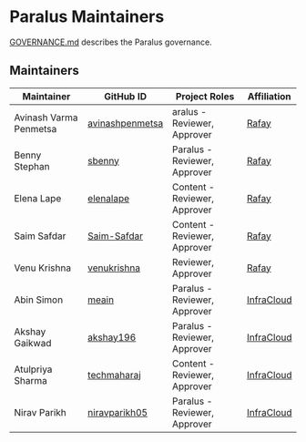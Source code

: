 # Paralus Maintainers

[GOVERNANCE.md](/paralus/GOVERNANCE.md) describes the Paralus governance.

## Maintainers

| Maintainer | GitHub ID | Project Roles | Affiliation
| --------------- | --------- | ----------- | ----------- |
| Avinash Varma Penmetsa | [avinashpenmetsa](https://github.com/avinashpenmetsa) | aralus - Reviewer, Approver | [Rafay](https://rafay.co/) |
| Benny Stephan | [sbenny](https://github.com/sbenny) | Paralus - Reviewer, Approver | [Rafay](https://rafay.co/) |
| Elena Lape | [elenalape](https://github.com/elenalape) | Content - Reviewer, Approver | [Rafay](https://rafay.co/) |
| Saim Safdar | [Saim-Safdar](https://github.com/Saim-Safdar) | Content - Reviewer, Approver | [Rafay](https://rafay.co/) |
| Venu Krishna | [venukrishna](https://github.com/venukrishna) | Reviewer, Approver | [Rafay](https://rafay.co/) |
| Abin Simon | [meain](https://github.com/meain) | Paralus - Reviewer, Approver | [InfraCloud](https://infracloud.io/) |
| Akshay Gaikwad | [akshay196](https://github.com/akshay196) | Paralus - Reviewer, Approver | [InfraCloud](https://infracloud.io/) |
| Atulpriya Sharma | [techmaharaj](https://github.com/techmaharaj) | Content - Reviewer, Approver | [InfraCloud](https://infracloud.io/) |
| Nirav Parikh | [niravparikh05](https://github.com/niravparikh05) | Paralus - Reviewer, Approver | [InfraCloud](https://infracloud.io/) |
